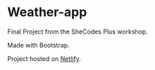 # Weather-app
Final Project from the SheCodes Plus workshop.

Made with Bootstrap.

Project hosted on [Netlify](https://sharp-clarke-ad32c6.netlify.app/).
